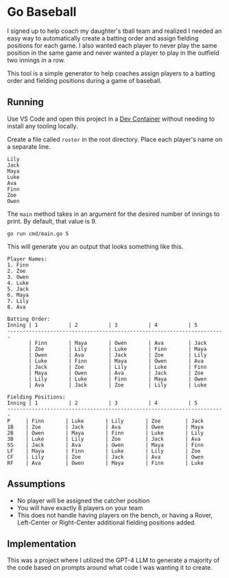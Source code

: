 # Go Baseball

I signed up to help coach my daughter's tball team and realized I needed an easy way to automatically create a batting order and assign fielding positions for each game. I also wanted each player to never play the same position in the same game and never wanted a player to play in the outfield two innings in a row.

This tool is a simple generator to help coaches assign players to a batting order and fielding positions during a game of baseball.

## Running

Use VS Code and open this project in a [Dev Container](https://code.visualstudio.com/docs/devcontainers/containers) without needing to install any tooling locally.


Create a file called `roster` in the root directory. Place each player's name on a separate line.

```text
Lily
Jack
Maya
Luke
Ava
Finn
Zoe
Owen
```

The `main` method takes in an argument for the desired number of innings to print. By default, that value is 9.

```shell
go run cmd/main.go 5
```

This will generate you an output that looks something like this.

```text
Player Names:
1. Finn
2. Zoe
3. Owen
4. Luke
5. Jack
6. Maya
7. Lily
8. Ava

Batting Order:
Inning | 1          | 2          | 3          | 4          | 5         
-----------------------------------------------------------------------
       | Finn       | Maya       | Owen       | Ava        | Jack      
       | Zoe        | Lily       | Luke       | Finn       | Maya      
       | Owen       | Ava        | Jack       | Zoe        | Lily      
       | Luke       | Finn       | Maya       | Owen       | Ava       
       | Jack       | Zoe        | Lily       | Luke       | Finn      
       | Maya       | Owen       | Ava        | Jack       | Zoe       
       | Lily       | Luke       | Finn       | Maya       | Owen      
       | Ava        | Jack       | Zoe        | Lily       | Luke      

Fielding Positions:
Inning | 1          | 2          | 3          | 4          | 5         
-----------------------------------------------------------------------
P     | Finn       | Luke       | Lily       | Zoe        | Jack      
1B    | Zoe        | Jack       | Ava        | Owen       | Maya      
2B    | Owen       | Maya       | Finn       | Luke       | Lily      
3B    | Luke       | Lily       | Zoe        | Jack       | Ava       
SS    | Jack       | Ava        | Owen       | Maya       | Finn      
LF    | Maya       | Finn       | Luke       | Lily       | Zoe       
CF    | Lily       | Zoe        | Jack       | Ava        | Owen      
RF    | Ava        | Owen       | Maya       | Finn       | Luke      
```

## Assumptions

* No player will be assigned the catcher position
* You will have exactly 8 players on your team
* This does not handle having players on the bench, or having a Rover, Left-Center or Right-Center additional fielding positions added.

## Implementation

This was a project where I utilized the GPT-4 LLM to generate a majority of the code based on prompts around what code I was wanting it to create.